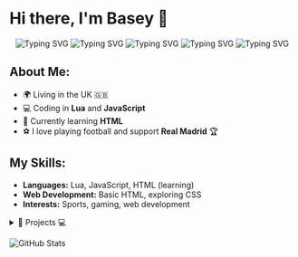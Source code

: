 # Hi there, I'm Basey 👋

<p align="center">
  <img src="https://readme-typing-svg.demolab.com?font=Fira+Code&size=22&pause=1000&color=FF0000&width=435&lines=I+code+in+Lua+and+JavaScript;" alt="Typing SVG" />
  <img src="https://readme-typing-svg.demolab.com?font=Fira+Code&size=22&pause=1000&color=FF7F00&width=435&lines=Learning+HTML;" alt="Typing SVG" />
  <img src="https://readme-typing-svg.demolab.com?font=Fira+Code&size=22&pause=1000&color=FFFF00&width=435&lines=Living+in+the+UK;" alt="Typing SVG" />
  <img src="https://readme-typing-svg.demolab.com?font=Fira+Code&size=22&pause=1000&color=00FF00&width=435&lines=Building+cool+projects!" alt="Typing SVG" />
  <img src="https://readme-typing-svg.demolab.com?font=Fira+Code&size=22&pause=1000&color=0000FF&width=435&lines=Exploring+Web+Development;" alt="Typing SVG" />
</p>


## About Me:

- 🌍 Living in the UK 🇬🇧
- 💻 Coding in **Lua** and **JavaScript**
- 🚀 Currently learning **HTML**
- ⚽ I love playing football and support **Real Madrid** 🏆

## My Skills:

- **Languages:** Lua, JavaScript, HTML (learning)
- **Web Development:** Basic HTML, exploring CSS
- **Interests:** Sports, gaming, web development

<details>
  <summary>📂 Projects 💻</summary>
  
  Here are some of my recent projects:
  
  - [Atlas Neon](https://github.com/Baseys/Atlas-Neon)
  - [Atlas Chat](https://linktoanotherproject.com)

</details>


![GitHub Stats](https://github-readme-stats.vercel.app/api?username=baseyus&show_icons=true&theme=radical)

